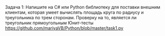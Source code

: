 Задача 1:
Напишите на C# или Python библиотеку для поставки внешним клиентам, которая умеет вычислять площадь круга по радиусу
и треугольника по трем сторонам.
Проверку на то, является ли треугольник прямоугольным
Юнит-тесты
https://github.com/mariyaVB/Python/blob/master/task1.py


